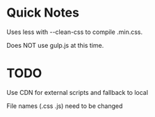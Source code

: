 # Quick Notes

Uses less with --clean-css to compile .min.css.

Does NOT use gulp.js at this time.

# TODO

Use CDN for external scripts and fallback to local

File names (.css .js) need to be changed